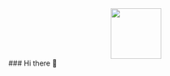 <div id="header" align="center">
  <img src="https://images.app.goo.gl/oNrmRSFynWjvsbx47" width="100"/>
</div>
### Hi there 👋

